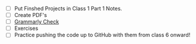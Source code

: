 - [ ] Put Finshed Projects in Class 1 Part 1 Notes.
- [ ] Create PDF's
- [ ] [Grammarly Check](https://app.grammarly.com/ddocs/1437237792)
- [ ] Exercises
- [ ] Practice pushing the code up to GitHub with them from class 6 onward!
